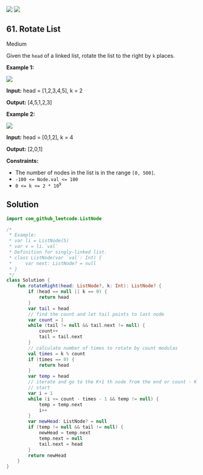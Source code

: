 [![](https://img.shields.io/github/stars/javadev/LeetCode-in-Kotlin?label=Stars&style=flat-square)](https://github.com/javadev/LeetCode-in-Kotlin)
[![](https://img.shields.io/github/forks/javadev/LeetCode-in-Kotlin?label=Fork%20me%20on%20GitHub%20&style=flat-square)](https://github.com/javadev/LeetCode-in-Kotlin/fork)

## 61\. Rotate List

Medium

Given the `head` of a linked list, rotate the list to the right by `k` places.

**Example 1:**

![](https://assets.leetcode.com/uploads/2020/11/13/rotate1.jpg)

**Input:** head = [1,2,3,4,5], k = 2

**Output:** [4,5,1,2,3]

**Example 2:**

![](https://assets.leetcode.com/uploads/2020/11/13/roate2.jpg)

**Input:** head = [0,1,2], k = 4

**Output:** [2,0,1]

**Constraints:**

*   The number of nodes in the list is in the range `[0, 500]`.
*   `-100 <= Node.val <= 100`
*   <code>0 <= k <= 2 * 10<sup>9</sup></code>

## Solution

```kotlin
import com_github_leetcode.ListNode

/*
 * Example:
 * var li = ListNode(5)
 * var v = li.`val`
 * Definition for singly-linked list.
 * class ListNode(var `val`: Int) {
 *     var next: ListNode? = null
 * }
 */
class Solution {
    fun rotateRight(head: ListNode?, k: Int): ListNode? {
        if (head == null || k == 0) {
            return head
        }
        var tail = head
        // find the count and let tail points to last node
        var count = 1
        while (tail != null && tail.next != null) {
            count++
            tail = tail.next
        }
        // calculate number of times to rotate by count modulas
        val times = k % count
        if (times == 0) {
            return head
        }
        var temp = head
        // iterate and go to the K+1 th node from the end or count - K - 1 node from
        // start
        var i = 1
        while (i <= count - times - 1 && temp != null) {
            temp = temp.next
            i++
        }
        var newHead: ListNode? = null
        if (temp != null && tail != null) {
            newHead = temp.next
            temp.next = null
            tail.next = head
        }
        return newHead
    }
}
```